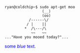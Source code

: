     ryan@coldchip~$ sudo apt-get moo
                     (__) 
                     (oo) 
               /------\/ 
              / |    ||   
             *  /\---/\ 
                ~~   ~~   
    ..."Have you mooed today?"...

<span style="color:blue">some *blue* text</span>.